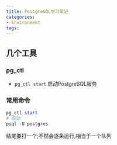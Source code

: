 ```yaml
---
title: PostgreSQL学习笔记
categories:
- Environment
tags:
---
```



## 几个工具
### pg_ctl
- `pg_ctl start` 启动PostgreSQL服务

### 常用命令

``` powershell
pg_ctl start
# 启动
psql -U postgres

```



结尾要打一个;不然会逐条运行,相当于一个队列




